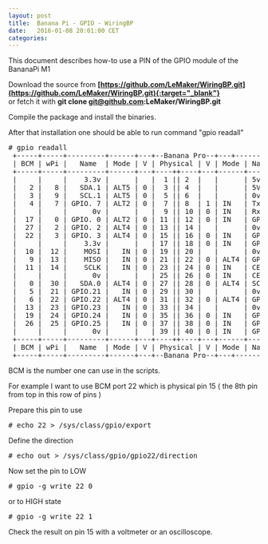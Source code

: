 ```yaml
---
layout: post
title:  Banana Pi - GPIO - WiringBP
date:   2016-01-08 20:01:00 CET
categories: 
---
```


This document describes how-to use a PIN of the GPIO module of the BananaPi M1

Download the source from **[https://github.com/LeMaker/WiringBP.git](https://github.com/LeMaker/WiringBP.git){:target="_blank"}** <br />
or fetch it with **git clone git@github.com:LeMaker/WiringBP.git**

Compile the package and install the binaries. 

After that installation one should be able to run command "gpio readall" 

<pre>
# gpio readall
 +-----+-----+---------+------+---+--Banana Pro--+---+------+---------+-----+-----+
 | BCM | wPi |   Name  | Mode | V | Physical | V | Mode | Name    | wPi | BCM |
 +-----+-----+---------+------+---+----++----+---+------+---------+-----+-----+
 |     |     |    3.3v |      |   |  1 || 2  |   |      | 5v      |     |     |
 |   2 |   8 |   SDA.1 | ALT5 | 0 |  3 || 4  |   |      | 5V      |     |     |
 |   3 |   9 |   SCL.1 | ALT5 | 0 |  5 || 6  |   |      | 0v      |     |     |
 |   4 |   7 | GPIO. 7 | ALT2 | 0 |  7 || 8  | 1 | IN   | TxD     | 15  | 14  |
 |     |     |      0v |      |   |  9 || 10 | 0 | IN   | RxD     | 16  | 15  |
 |  17 |   0 | GPIO. 0 | ALT2 | 0 | 11 || 12 | 0 | IN   | GPIO. 1 | 1   | 18  |
 |  27 |   2 | GPIO. 2 | ALT4 | 0 | 13 || 14 |   |      | 0v      |     |     |
 |  22 |   3 | GPIO. 3 | ALT4 | 0 | 15 || 16 | 0 | IN   | GPIO. 4 | 4   | 23  |
 |     |     |    3.3v |      |   | 17 || 18 | 0 | IN   | GPIO. 5 | 5   | 24  |
 |  10 |  12 |    MOSI |   IN | 0 | 19 || 20 |   |      | 0v      |     |     |
 |   9 |  13 |    MISO |   IN | 0 | 21 || 22 | 0 | ALT4 | GPIO. 6 | 6   | 25  |
 |  11 |  14 |    SCLK |   IN | 0 | 23 || 24 | 0 | IN   | CE0     | 10  | 8   |
 |     |     |      0v |      |   | 25 || 26 | 0 | IN   | CE1     | 11  | 7   |
 |   0 |  30 |   SDA.0 | ALT4 | 0 | 27 || 28 | 0 | ALT4 | SCL.0   | 31  | 1   |
 |   5 |  21 | GPIO.21 |   IN | 0 | 29 || 30 |   |      | 0v      |     |     |
 |   6 |  22 | GPIO.22 | ALT4 | 0 | 31 || 32 | 0 | ALT4 | GPIO.26 | 26  | 12  |
 |  13 |  23 | GPIO.23 |   IN | 0 | 33 || 34 |   |      | 0v      |     |     |
 |  19 |  24 | GPIO.24 |   IN | 0 | 35 || 36 | 0 | IN   | GPIO.27 | 27  | 16  |
 |  26 |  25 | GPIO.25 |   IN | 0 | 37 || 38 | 0 | IN   | GPIO.28 | 28  | 20  |
 |     |     |      0v |      |   | 39 || 40 | 0 | IN   | GPIO.29 | 29  | 21  |
 +-----+-----+---------+------+---+----++----+---+------+---------+-----+-----+
 | BCM | wPi |   Name  | Mode | V | Physical | V | Mode | Name    | wPi | BCM |
 +-----+-----+---------+------+---+--Banana Pro--+---+------+---------+-----+-----+
</pre>

BCM is the number one can use in the scripts.

For example I want to use BCM port 22 which is physical pin 15 ( the 8th pin from top in this row of pins ) 

Prepare this pin to use 

<pre>
# echo 22 > /sys/class/gpio/export
</pre>

Define the direction 

<pre>
# echo out > /sys/class/gpio/gpio22/direction 
</pre>

Now set the pin to LOW 

<pre>
# gpio -g write 22 0 
</pre>

or to HIGH state 

<pre>
# gpio -g write 22 1 
</pre>

Check the result on pin 15  with a voltmeter or an oscilloscope. 


